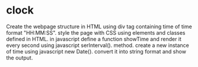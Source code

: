 # clock
Create the webpage structure in HTML using div tag containing time of time format "HH:MM:SS".
style the page with CSS using elements and classes defined in HTML.
in javascript define a function showTime and render it every second using javascript serInterval(). method.
create a new instance of time using javascript new Date().
convert it into string format and show the output.

